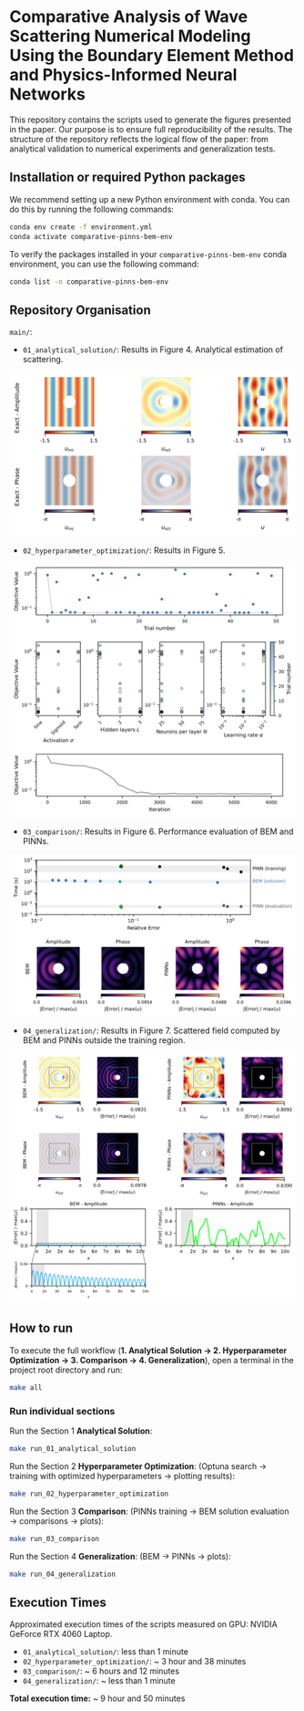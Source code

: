 # Comparative Analysis of Wave Scattering Numerical Modeling Using the Boundary Element Method and Physics-Informed Neural Networks

This repository contains the scripts used to generate the figures presented in the paper. Our purpose is to ensure full reproducibility of the results. The structure of the repository reflects the logical flow of the paper: from analytical validation to numerical experiments and generalization tests.

## Installation or required Python packages

We recommend setting up a new Python environment with conda. You can do this by running the following commands:

```bash
conda env create -f environment.yml
conda activate comparative-pinns-bem-env
```

To verify the packages installed in your `comparative-pinns-bem-env` conda environment, you can use the following command:

```bash
conda list -n comparative-pinns-bem-env
```

## Repository Organisation

`main/`:

- `01_analytical_solution/`: Results in Figure 4. Analytical estimation of scattering.

![displacement_exact](main/01_analytical_solution/figures/04_displacement_exact.svg)

- `02_hyperparameter_optimization/`: Results in Figure 5.

![hyperparameter_tunning](main/02_hyperparameter_optimization/figures/05_hyperparameter_tunning.svg)

- `03_comparison/`: Results in Figure 6. Performance evaluation of BEM and PINNs.

![comparison](main/03_comparison/figures/06_accuracy_time_error_bem_pinns.svg)

- `04_generalization/`: Results in Figure 7. Scattered field computed by BEM and PINNs outside the training region.

![generalization](main/04_generalization/figures/07_generalization.svg)


## How to run

To execute the full workflow (**1. Analytical Solution → 2. Hyperparameter Optimization → 3. Comparison → 4. Generalization**), open a terminal in the project root directory and run:


```bash
make all
```

### Run individual sections

Run the Section 1 **Analytical Solution**:

```bash
make run_01_analytical_solution
```

Run the Section 2 **Hyperparameter Optimization**:
(Optuna search → training with optimized hyperparameters → plotting results):

```bash
make run_02_hyperparameter_optimization
```

Run the Section 3 **Comparison**:
(PINNs training → BEM solution evaluation → comparisons → plots):

```bash
make run_03_comparison
```

Run the Section 4 **Generalization**:
(BEM → PINNs → plots):

```bash
make run_04_generalization
``` 

## Execution Times

Approximated execution times of the scripts measured on GPU: NVIDIA GeForce RTX 4060 Laptop.

- `01_analytical_solution/`: less than 1 minute
- `02_hyperparameter_optimization/`: ~ 3 hour and 38 minutes
- `03_comparison/`: ~ 6 hours and 12 minutes
- `04_generalization/`: ~ less than 1 minute

**Total execution time:** ~ 9 hour and 50 minutes
